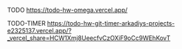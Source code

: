TODO
https://todo-hw-omega.vercel.app/

TODO-TIMER
https://todo-hw-git-timer-arkadiys-projects-e2325137.vercel.app/?_vercel_share=HCW1Xmj8UeecfvCzOXiF9oCc9WEhKovT
